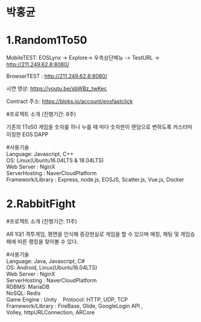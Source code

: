 # 박홍균

# 1.Random1To50

MobileTEST: EOSLynx -> Explore-> 우측상단메뉴 -> TestURL -> <http://211.249.62.8:8080/>

BrowserTEST : <http://211.249.62.8:8080/>

시연 영상: <https://youtu.be/sbWBz_twKec>

Contract 주소: <https://bloks.io/account/eosfastclick>

#프로젝트 소개 (진행기간: 8주)  
  
기존의 1To50 게임을 숫자를 하나 누를 때 마다 숫자판이 랜덤으로 변하도록 커스터마이징한 EOS DAPP

#사용기술  
Language: Javascript, C++  
OS: Linux(Ubuntu16.04LTS & 18.04LTS)  
Web Server : NginX  
ServerHosting : NaverCloudPlatform  
Framework/Library : Express, node.js, EOSJS, Scatter.js, Vue.js, Docker  
  
  
  
  
# 2.RabbitFight

#프로젝트 소개 (진행기간:  11주)  
  
AR 1대1 격투게임,  평면을 인식해 증강현실로 게임을 할 수 있으며  매칭, 채팅 및 게임승패에 따른 랭킹을 찾아볼 수 있다.

#사용기술  
Language: Java, Javascript, C#  
OS: Android, Linux(Ubuntu16.04LTS)  
Web Server : NginX  
ServerHosting : NaverCloudPlatform  
RDBMS: MariaDB  
NoSQL: Redis  
Game Engine : Unity   
Protocol: HTTP, UDP, TCP  
Framework/Library : FireBase, Glide, GoogleLogin API , Volley, httpURLConnection, ARCore  
  
